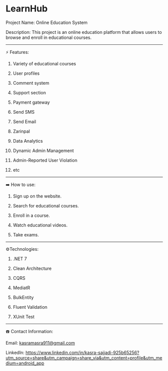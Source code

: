 # LearnHub

Project Name: Online Education System

Description: This project is an online education platform that allows users to browse and enroll in educational courses.

_______________________________________________________________________________________________________________________________________________________________________________________________________

⚡️ Features:

1. Variety of educational courses

2. User profiles

3. Comment system

4. Support section

5. Payment gateway

 6. Send SMS

7. Send Email

  8. Zarinpal

  9. Data Analytics

  10. Dynamic Admin Management

  11. Admin-Reported User Violation

  12. etc
_______________________________________________________________________________________________________________________________________________________________________________________________________

➡️ How to use:

1. Sign up on the website.

2. Search for educational courses.

3. Enroll in a course.

4. Watch educational videos.

5. Take exams.

_______________________________________________________________________________________________________________________________________________________________________________________________________
⚙️Technologies:

 1. .NET 7

 2. Clean Architecture

 3. CQRS

 4. MediatR

 5. BulkEntity

 6. Fluent Validation

 7. XUnit Test

_______________________________________________________________________________________________________________________________________________________________________________________________________


☎️ Contact Information:

Email: kasramasra911@gmail.com

LinkedIn: https://www.linkedin.com/in/kasra-sajjadi-925b65256?utm_source=share&utm_campaign=share_via&utm_content=profile&utm_medium=android_app
